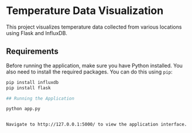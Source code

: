 # Temperature Data Visualization

This project visualizes temperature data collected from various locations using Flask and InfluxDB.

## Requirements

Before running the application, make sure you have Python installed. You also need to install the required packages. You can do this using `pip`:

```bash
pip install influxdb
pip install flask

## Running the Application

python app.py


Navigate to http://127.0.0.1:5000/ to view the application interface.
